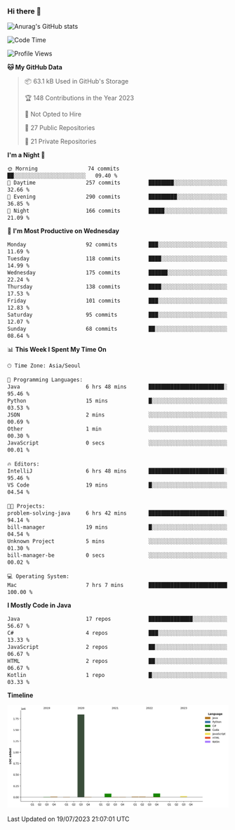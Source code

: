 ### Hi there 👋

![Anurag's GitHub stats](https://github-readme-stats.vercel.app/api?username=pllap&show_icons=true&theme=github_dark)

<!--START_SECTION:waka-->
![Code Time](http://img.shields.io/badge/Code%20Time-112%20hrs%2022%20mins-blue)

![Profile Views](http://img.shields.io/badge/Profile%20Views-0-blue)

**🐱 My GitHub Data** 

> 📦 63.1 kB Used in GitHub's Storage 
 > 
> 🏆 148 Contributions in the Year 2023
 > 
> 🚫 Not Opted to Hire
 > 
> 📜 27 Public Repositories 
 > 
> 🔑 21 Private Repositories 
 > 
**I'm a Night 🦉** 

```text
🌞 Morning                74 commits          ██░░░░░░░░░░░░░░░░░░░░░░░   09.40 % 
🌆 Daytime                257 commits         ████████░░░░░░░░░░░░░░░░░   32.66 % 
🌃 Evening                290 commits         █████████░░░░░░░░░░░░░░░░   36.85 % 
🌙 Night                  166 commits         █████░░░░░░░░░░░░░░░░░░░░   21.09 % 
```
📅 **I'm Most Productive on Wednesday** 

```text
Monday                   92 commits          ███░░░░░░░░░░░░░░░░░░░░░░   11.69 % 
Tuesday                  118 commits         ████░░░░░░░░░░░░░░░░░░░░░   14.99 % 
Wednesday                175 commits         ██████░░░░░░░░░░░░░░░░░░░   22.24 % 
Thursday                 138 commits         ████░░░░░░░░░░░░░░░░░░░░░   17.53 % 
Friday                   101 commits         ███░░░░░░░░░░░░░░░░░░░░░░   12.83 % 
Saturday                 95 commits          ███░░░░░░░░░░░░░░░░░░░░░░   12.07 % 
Sunday                   68 commits          ██░░░░░░░░░░░░░░░░░░░░░░░   08.64 % 
```


📊 **This Week I Spent My Time On** 

```text
🕑︎ Time Zone: Asia/Seoul

💬 Programming Languages: 
Java                     6 hrs 48 mins       ████████████████████████░   95.46 % 
Python                   15 mins             █░░░░░░░░░░░░░░░░░░░░░░░░   03.53 % 
JSON                     2 mins              ░░░░░░░░░░░░░░░░░░░░░░░░░   00.69 % 
Other                    1 min               ░░░░░░░░░░░░░░░░░░░░░░░░░   00.30 % 
JavaScript               0 secs              ░░░░░░░░░░░░░░░░░░░░░░░░░   00.01 % 

🔥 Editors: 
IntelliJ                 6 hrs 48 mins       ████████████████████████░   95.46 % 
VS Code                  19 mins             █░░░░░░░░░░░░░░░░░░░░░░░░   04.54 % 

🐱‍💻 Projects: 
problem-solving-java     6 hrs 42 mins       ████████████████████████░   94.14 % 
bill-manager             19 mins             █░░░░░░░░░░░░░░░░░░░░░░░░   04.54 % 
Unknown Project          5 mins              ░░░░░░░░░░░░░░░░░░░░░░░░░   01.30 % 
bill-manager-be          0 secs              ░░░░░░░░░░░░░░░░░░░░░░░░░   00.02 % 

💻 Operating System: 
Mac                      7 hrs 7 mins        █████████████████████████   100.00 % 
```

**I Mostly Code in Java** 

```text
Java                     17 repos            ██████████████░░░░░░░░░░░   56.67 % 
C#                       4 repos             ███░░░░░░░░░░░░░░░░░░░░░░   13.33 % 
JavaScript               2 repos             ██░░░░░░░░░░░░░░░░░░░░░░░   06.67 % 
HTML                     2 repos             ██░░░░░░░░░░░░░░░░░░░░░░░   06.67 % 
Kotlin                   1 repo              █░░░░░░░░░░░░░░░░░░░░░░░░   03.33 % 
```



**Timeline**

![Lines of Code chart](https://raw.githubusercontent.com/pllap/pllap/main/assets/bar_graph.png)


 Last Updated on 19/07/2023 21:07:01 UTC
<!--END_SECTION:waka-->


<!--
**pllap/pllap** is a ✨ _special_ ✨ repository because its `README.md` (this file) appears on your GitHub profile.

Here are some ideas to get you started:

- 🔭 I’m currently working on ...
- 🌱 I’m currently learning ...
- 👯 I’m looking to collaborate on ...
- 🤔 I’m looking for help with ...
- 💬 Ask me about ...
- 📫 How to reach me: ...
- 😄 Pronouns: ...
- ⚡ Fun fact: ...
-->
